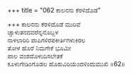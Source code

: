 +++
title = "062 ಕಾಲನನು ಕೆರಳಿದೊಡೆ"

+++
ಕಾಲನನು ಕೆರಳಿದೊಡೆ ಮುರಿವೆ  
ಚ್ಚಾಳುತನದವರೆನ್ನನೊಬ್ಬಳ  
ನಾಳಲಾರಿರಿ ಪಾಪಿಗಳಿರಪಕೀರ್ತಿಗಳುಕಿರಲ  
ತೋಳ ಹೊರೆ ನಿಮಗೇಕೆ ಭೂಮೀ  
ಪಾಲ ವಂಶದೊಳುದಿಸಲೇತಕೆ  
ಕೂಳುಗೇಡಿಂಗೊಡಲ ಹೊರುವಿರಿಯೆಂದಳಿಂದುಮುಖಿ      ॥62॥